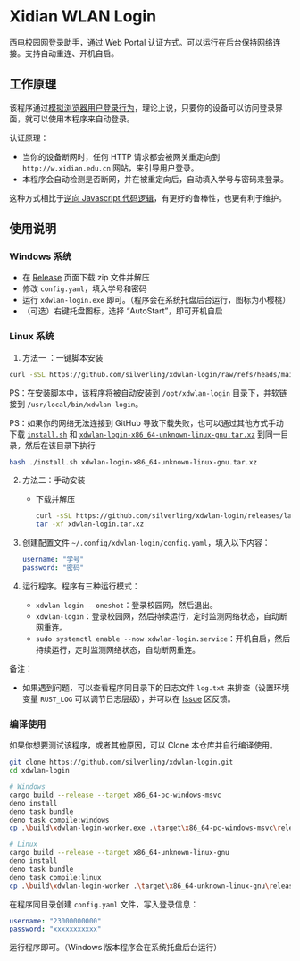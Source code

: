 # Xidian WLAN Login

西电校园网登录助手，通过 Web Portal 认证方式。可以运行在后台保持网络连接。支持自动重连、开机自启。

## 工作原理

该程序通过[模拟浏览器用户登录行为](https://github.com/silverling/xdwlan-login/blob/main/src/js/login.ts)，理论上说，只要你的设备可以访问登录界面，就可以使用本程序来自动登录。

认证原理：

- 当你的设备断网时，任何 HTTP 请求都会被网关重定向到 `http://w.xidian.edu.cn` 网站，来引导用户登录。
- 本程序会自动检测是否断网，并在被重定向后，自动填入学号与密码来登录。

这种方式相比于[逆向 Javascript 代码逻辑](https://github.com/silverling/srun-login/)，有更好的鲁棒性，也更有利于维护。

## 使用说明

### Windows 系统

- 在 [Release](https://github.com/silverling/xdwlan-login/releases) 页面下载 zip 文件并解压
- 修改 `config.yaml`，填入学号和密码
- 运行 `xdwlan-login.exe` 即可。（程序会在系统托盘后台运行，图标为小樱桃）
- （可选）右键托盘图标，选择 “AutoStart”，即可开机自启

### Linux 系统
1. 方法一 ：一键脚本安装
```bash
curl -sSL https://github.com/silverling/xdwlan-login/raw/refs/heads/main/scripts/install.sh | bash
```

PS：在安装脚本中，该程序将被自动安装到 `/opt/xdwlan-login` 目录下，并软链接到 `/usr/local/bin/xdwlan-login`。

PS：如果你的网络无法连接到 GitHub 导致下载失败，也可以通过其他方式手动下载 [`install.sh`](https://github.com/silverling/xdwlan-login/raw/refs/heads/main/scripts/install.sh) 和 [`xdwlan-login-x86_64-unknown-linux-gnu.tar.xz`](https://github.com/silverling/xdwlan-login/releases/latest/download/xdwlan-login-x86_64-unknown-linux-gnu.tar.xz) 到同一目录，然后在该目录下执行
```bash
bash ./install.sh xdwlan-login-x86_64-unknown-linux-gnu.tar.xz
```

2. 方法二：手动安装
    - 下载并解压
        ```bash
        curl -sSL https://github.com/silverling/xdwlan-login/releases/latest/download/xdwlan-login-x86_64-unknown-linux-gnu.tar.xz -O xdwlan-login.tar.xz
        tar -xf xdwlan-login.tar.xz
        ```

3. 创建配置文件 `~/.config/xdwlan-login/config.yaml`，填入以下内容：
    ```yaml
    username: "学号"
    password: "密码"
    ```
4. 运行程序。程序有三种运行模式：
    - `xdwlan-login --oneshot`：登录校园网，然后退出。
    - `xdwlan-login`：登录校园网，然后持续运行，定时监测网络状态，自动断网重连。
    - `sudo systemctl enable --now xdwlan-login.service`：开机自启，然后持续运行，定时监测网络状态，自动断网重连。



备注：

- 如果遇到问题，可以查看程序同目录下的日志文件 `log.txt` 来排查（设置环境变量 `RUST_LOG` 可以调节日志层级），并可以在 [Issue](https://github.com/silverling/xdwlan-login/issues) 区反馈。

### 编译使用

如果你想要测试该程序，或者其他原因，可以 Clone 本仓库并自行编译使用。

```bash
git clone https://github.com/silverling/xdwlan-login.git
cd xdwlan-login

# Windows
cargo build --release --target x86_64-pc-windows-msvc
deno install
deno task bundle
deno task compile:windows
cp .\build\xdwlan-login-worker.exe .\target\x86_64-pc-windows-msvc\release\

# Linux
cargo build --release --target x86_64-unknown-linux-gnu
deno install
deno task bundle
deno task compile:linux
cp .\build\xdwlan-login-worker .\target\x86_64-unknown-linux-gnu\release\
```

在程序同目录创建 `config.yaml` 文件，写入登录信息：

```yaml
username: "23000000000"
password: "xxxxxxxxxxx"
```

运行程序即可。（Windows 版本程序会在系统托盘后台运行）
